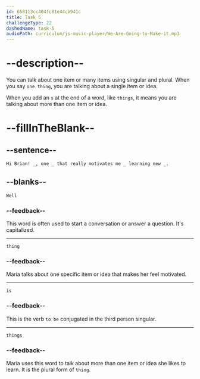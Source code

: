 ```yaml
---
id: 658113cc404fc81e44cb941c
title: Task 5
challengeType: 22
dashedName: task-5
audioPath: curriculum/js-music-player/We-Are-Going-to-Make-it.mp3
---
```


<!--
AUDIO REFERENCE: 
Maria: Hi Brian! Well, one thing that really motivates me is learning new things.
-->

# --description--

You can talk about one item or many items using singular and plural. When you say `one thing`, you are talking about a single item or idea. 

When you add an `s` at the end of a word, like `things`, it means you are talking about more than one item or idea. 

# --fillInTheBlank--

## --sentence--

`Hi Brian! _, one _ that really motivates me _ learning new _.`

## --blanks--

`Well`

### --feedback--

This word is often used to start a conversation or answer a question. It's capitalized.

---

`thing`

### --feedback--

Maria talks about one specific item or idea that makes her feel motivated.

---

`is`

### --feedback--

This is the verb `to be` conjugated in the third person singular.

---

`things`

### --feedback--

Maria uses this word to talk about more than one item or idea she likes to learn. It is the plural form of `thing`.
